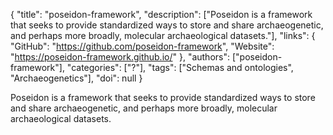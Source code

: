 {
  "title": "poseidon-framework",
  "description": ["Poseidon is a framework that seeks to provide standardized ways to store and share archaeogenetic, and perhaps more broadly, molecular archaeological datasets."],
  "links": {
    "GitHub": "https://github.com/poseidon-framework",
    "Website": "https://poseidon-framework.github.io/"
  },
  "authors": ["poseidon-framework"],
  "categories": ["?"],
  "tags": ["Schemas and ontologies", "Archaeogenetics"],
  "doi": null
}

<!-- Generated by csv2md.R – do not edit by hand -->

Poseidon is a framework that seeks to provide standardized ways to store and share archaeogenetic, and perhaps more broadly, molecular archaeological datasets.